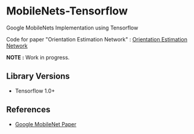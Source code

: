 # MobileNets-Tensorflow

Google MobileNets Implementation using Tensorflow

Code for paper "Orientation Estimation Network" : [Orientation Estimation Network](https://github.com/sunjieee/Orientation_Estimation_Network)

**NOTE :** Work in progress.

## Library Versions

- Tensorflow 1.0+

## References

- [Google MobileNet Paper](https://arxiv.org/pdf/1704.04861.pdf)
